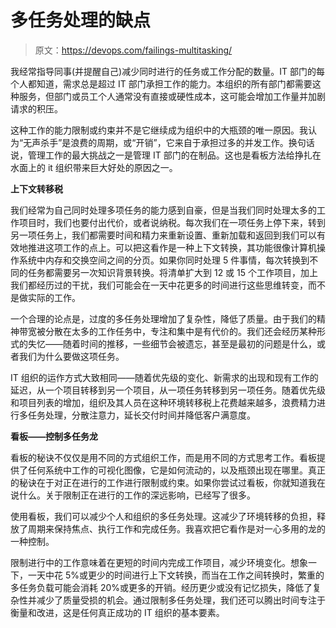 # 多任务处理的缺点

> 原文：<https://devops.com/failings-multitasking/>

我经常指导同事(并提醒自己)减少同时进行的任务或工作分配的数量。IT 部门的每个人都知道，需求总是超过 IT 部门承担工作的能力。本组织的所有部门都需要这种服务，但部门或员工个人通常没有直接或硬性成本，这可能会增加工作量并加剧请求的积压。

这种工作的能力限制或约束并不是它继续成为组织中的大瓶颈的唯一原因。我认为“无声杀手”是浪费的周期，或“开销”，它来自于承担过多的并发工作。换句话说，管理工作的最大挑战之一是管理 IT 部门的在制品。这也是看板方法给挣扎在水面上的 it 组织带来巨大好处的原因之一。

**上下文转移税**

我们经常为自己同时处理多项任务的能力感到自豪，但是当我们同时处理太多的工作项目时，我们也要付出代价，或者说纳税。每次我们在一项任务上停下来，转到另一项任务上，我们都需要时间和精力来重新设置、重新加载和返回到我们可以有效地推进这项工作的点上。可以把这看作是一种上下文转换，其功能很像计算机操作系统中内存和交换空间之间的分页。如果你同时处理 5 件事情，每次转换到不同的任务都需要另一次知识背景转换。将清单扩大到 12 或 15 个工作项目，加上我们都经历过的干扰，我们可能会在一天中花更多的时间进行这些思维转变，而不是做实际的工作。

一个合理的论点是，过度的多任务处理增加了复杂性，降低了质量。由于我们的精神带宽被分散在太多的工作任务中，专注和集中是有代价的。我们还会经历某种形式的失忆——随着时间的推移，一些细节会被遗忘，甚至是最初的问题是什么，或者我们为什么要做这项任务。

IT 组织的运作方式大致相同——随着优先级的变化、新需求的出现和现有工作的延迟，从一个项目转移到另一个项目，从一项任务转移到另一项任务。随着优先级和项目列表的增加，组织及其人员在这种环境转移税上花费越来越多，浪费精力进行多任务处理，分散注意力，延长交付时间并降低客户满意度。

**看板——控制多任务龙**

看板的秘诀不仅仅是用不同的方式组织工作，而是用不同的方式思考工作。看板提供了任何系统中工作的可视化图像，它是如何流动的，以及瓶颈出现在哪里。真正的秘诀在于对正在进行的工作进行限制或约束。如果你尝试过看板，你就知道我在说什么。关于限制正在进行的工作的深远影响，已经写了很多。

使用看板，我们可以减少个人和组织的多任务处理。这减少了环境转移的负担，释放了周期来保持焦点、执行工作和完成任务。我喜欢把它看作是对一心多用的龙的一种控制。

限制进行中的工作意味着在更短的时间内完成工作项目，减少环境变化。想象一下，一天中花 5%或更少的时间进行上下文转换，而当在工作之间转换时，繁重的多任务负载可能会消耗 20%或更多的开销。经历更少或没有记忆损失，降低了复杂性并减少了质量受损的机会。通过限制多任务处理，我们还可以腾出时间专注于衡量和改进，这是任何真正成功的 IT 组织的基本要素。